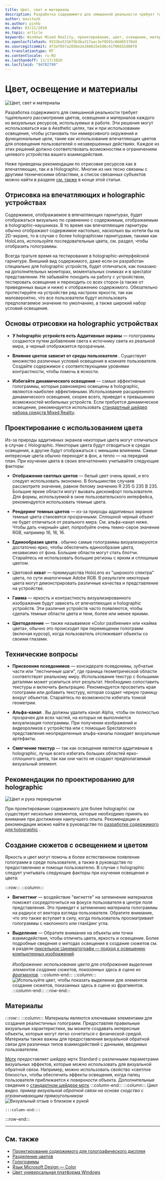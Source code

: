 ```yaml
---
title: Цвет, свет и материалы
description: Разработка содержимого для смешанной реальности требует тщательного рассмотрения цветов, освещения и материалов каждого из визуальных ресурсов, используемых в работе.
author: mavitazk
ms.author: pinkb
ms.date: 03/21/2018
ms.topic: article
keywords: Windows Mixed Reality, проектирование, цвет, освещение, материалы, гарнитура смешанной реальности, гарнитура Windows Mixed Reality, гарнитура виртуальной реальности, HoloLens, МРТК, набор средств смешанной реальности
ms.openlocfilehash: 9333be5316f5b3ba317aac3ef8591c0dd65370d4
ms.sourcegitcommit: 4f3ef057a285be2e260615e5d6c41f00d15d08f8
ms.translationtype: MT
ms.contentlocale: ru-RU
ms.lasthandoff: 11/17/2020
ms.locfileid: "94702790"
---
```

# <a name="color-light-and-materials"></a>Цвет, освещение и материалы
![Цвет, свет и материалы](images/RemoteRendering.jpg)

Разработка содержимого для смешанной реальности требует тщательного рассмотрения цветов, освещения и материалов каждого из визуальных ресурсов, используемых в работе. Эти решения могут использоваться как в Aesthetic целях, так и при использовании освещения, чтобы установить тон иммерсивного окружения и функциональные цели, такие как использование впечатляющих цветов для оповещения пользователей о незавершенных действиях. Каждое из этих решений должно соответствовать возможностям и ограничениям целевого устройства вашего взаимодействия.

Ниже приведены рекомендации по отрисовке ресурсов как в впечатляющих, так и в Holographic. Многие из них тесно связаны с другими техническими областями, а список связанных субъектов можно найти в разделе [см. также](color-light-and-materials.md#see-also) в конце этой статьи.

## <a name="rendering-on-immersive-vs-holographic-devices"></a>Отрисовка на впечатляющих и holographic устройствах

Содержимое, отображаемое в впечатляющих гарнитурах, будет отображаться визуально по сравнению с содержимым, отображаемым в holographic-наушниках. В то время как впечатляющие гарнитуры обычно отображают содержимое настолько, насколько вы хотели бы на 2D-экране, то в случае с более holographicми гарнитурами, такими как HoloLens, используйте последовательные цвета, см. раздел, чтобы отобразить голограммы.

Всегда тратьте время на тестирование в holographic-интерфейсной гарнитуре. Внешний вид содержимого, даже если он разработан специально для holographic устройств, будет отличаться, как показано на дополнительных мониторах, моментальных снимках и в spectator представлении. Не забывайте походить на работу с устройством, тестировать освещение и переходить со всех сторон (а также от приведенных выше и ниже) к отображению содержимого. Обязательно протестируйте на устройстве ряд настроек яркости, так как маловероятно, что все пользователи будут использовать предполагаемое значение по умолчанию, а также широкий набор условий освещения.

## <a name="fundamentals-of-rendering-on-holographic-devices"></a>Основы отрисовки на holographic устройствах
* **У holographic устройств есть Аддитивные экраны** — голограммы создаются путем добавления света к источнику света из реальной мира, а черный отображается прозрачным.

* **Влияние цветов зависит от среды пользователя** . Существует множество различных условий освещения в комнате пользователя. Создайте содержимое с соответствующими уровнями контрастности, чтобы помочь в ясности.

* **Избегайте динамического освещения** — самые эффективные голограммы, которые равномерно освещены в holographic, являются наиболее эффективными. Использование расширенного динамического освещения, скорее всего, приведет к превышению возможностей мобильных устройств. Если требуется динамическое освещение, рекомендуется использовать [стандартный шейдер набора средств Mixed Reality](https://github.com/microsoft/MixedRealityToolkit-Unity/blob/mrtk_release/Documentation/README_MRTKStandardShader.md). 

## <a name="designing-with-color"></a>Проектирование с использованием цвета

Из-за природы аддитивных экранов некоторые цвета могут отличаться в случае с Holographic. Некоторые цвета будут отводиться в средах освещения, а другие будут отображаться с меньшим влиянием. Самые интересные цвета обычно переходят в фон, а тепло — на передний план. При изучении цвета в своих впечатлениях учитывайте следующие факторы:

* **Отображение светлых цветов** — белый цвет очень яркий, и его следует использовать экономно. В большинстве случаев рассмотрите значение, равное белому значению R 235 G 235 B 235. Большие яркие области могут вызвать дискомфорт пользователя. Для формы, используемой в окне пользовательского интерфейса, рекомендуется использовать темные цвета.

* **Рендеринг темных цветов** — из-за природы аддитивных экранов темные цвета становятся прозрачными. Сплошной черный объект не будет отличаться от реального мира. См. альфа-канал ниже. Чтобы дать «черный» цвет, попробуйте очень темно-серое значение RGB, например 16, 16, 16.

* **Единообразие цвета** . обычно самые голограммы визуализируются достаточно ярко, чтобы обеспечить единообразие цвета, независимо от фона. Большие области могут стать блотчи. Старайтесь не использовать большие регионы с ярким и сплошным цветом.

* Цветовой **охват** — преимущества HoloLens из "широкого спектра" цвета, по сути аналогичные Adobe RGB. В результате некоторые цвета могут демонстрировать различные качества и представление на устройстве.

* **Гамма** — яркость и контрастность визуализированного изображения будут зависеть от впечатляющих и holographic устройств. Эти различия устройств часто появляются, чтобы сделать темные области цвета и тени, более или менее яркими.

* **Цветоделение** — также называемое «Color разбиение» или «кайма цвета», обычно это происходит при перемещении голограмм (включая курсор), когда пользователь отслеживает объекты со своими глазами.

## <a name="technical-considerations"></a>Технические вопросы
* **Присвоение псевдонимов** — консидерате псевдонимы, зубчатые части или "лестничные шаги", где граница геометрической области соответствует реальному миру. Использование текстур с большими деталями может усилиться этот результат. Необходимо сопоставить текстуры и включить фильтрацию. Рекомендуется просветить края голограмм или добавить текстуру, которая создает черную границу вокруг объектов. Старайтесь по возможности избегать тонкой геометрии.

* **Альфа-канал** . Вы должны удалить канал Alpha, чтобы он полностью прозрачен для всех частей, на которых не выполняется визуализация голограммы. При получении изображений и видеороликов с устройства или с помощью Spectatorного представления неопределенные альфа-каналы покидает визуальные артефакты.

* **Смягчение текстур** — так как освещение является аддитивным в holographic, лучше всего избегать больших областей ярко-сплошного цвета, так как они часто не создают предполагаемый визуальный элемент.

## <a name="design-guidelines-for-holographic-display"></a>Рекомендации по проектированию для holographic
![Цвет и рука перекрытия](images/color_handocclusion.jpg)

При проектировании содержимого для более holographic см существует несколько элементов, которые необходимо принять во внимание при достижении наилучшего опыта. Рекомендации и рекомендации можно найти в руководстве по [разработке содержимого для holographic](designing-content-for-holographic-display.md) .

## <a name="storytelling-with-light-and-color"></a>Создание сюжетов с освещением и цветом

Яркость и цвет могут помочь в более естественном появлении голограмм в среде пользователя, а также в руководстве по предоставлению и помощи пользователю. В случае с holographic следует учитывать следующие факторы при изучении освещения и цвета:

:::row:::
    :::column:::
* **Вигнеттинг** — воздействие "вигнетте" на затемнение материалов поможет сосредоточиться на фокусе пользователя в центре поля представления. Это приведет к затемнению материала голограммы на радиусе от вектора взгляда пользователя. Обратите внимание, что это также вступает в силу, когда пользователь просматривает голограммы с наклонного или гланЦинг угла.

* **Выделение** — Обратите внимание на объекты или точки взаимодействия, чтобы отличить цвета, яркость и освещение. Более подробные сведения о методах освещения в создание сюжетов см. в разделе [пиксельное Цинематографи — подход к освещению компьютерных изображений](http://media.siggraph.org/education/cgsource/Archive/ConfereceCourses/S96/course30.pdf).<br>
        <br>
        *Изображение: использование цвета для отображения выделения элементов создание сюжетов, показанных здесь в сцене из [фрагментов](https://www.microsoft.com/p/fragments/9nblggh5ggm8).*
    :::column-end:::
        :::column:::
        ![Используйте цвет, чтобы показать выделение для элементов создание сюжетов, показанных здесь в сцене из фрагментов.](images/640px-fragments.jpg)<br>
    :::column-end:::
:::row-end:::

## <a name="materials"></a>Материалы

:::row:::
    :::column:::
Материалы являются ключевыми элементами для создания реалистичных голограмм. Предоставляя правильные визуальные характеристики, вы можете создавать интересные объекты, которые могут легко сочетаться с физической средой. Материалы также важны для предоставления визуальной обратной связи для различных типов взаимодействий с данными, вводимых пользователем.  

[Мртк](https://github.com/Microsoft/MixedRealityToolkit-Unity) предоставляет шейдер мртк Standard с различными параметрами визуальных эффектов, которые можно использовать для визуальной обратной связи. Например, можно использовать свойство «светлое близость», чтобы обеспечить эффекты освещения, когда палец пользователя приближается к поверхности объекта. Дополнительные сведения о [стандартном шейдере мртк](https://microsoft.github.io/MixedRealityToolkit-Unity/Documentation/README_MRTKStandardShader.html)
    :::column-end:::
        :::column:::
    *Цикл видео. пример визуальной обратной связи на основе сходства с ограничивающим прямоугольником* 
     ![ Визуальный отзыв о близком к рукой](images/HoloLens2_Proximity.gif)

    :::column-end:::
:::row-end:::
<br>

---

## <a name="see-also"></a>См. также
* [Проектирование содержимого для голографического дисплея](designing-content-for-holographic-display.md)
* [Разделение цветов](../develop/platform-capabilities-and-apis/hologram-stability.md#color-separation)
* [Голограммы](../discover/hologram.md)
* [Язык Microsoft Design — Color](https://www.microsoft.com/design/color)
* [Цвет универсальная платформа Windows](https://docs.microsoft.com/windows/uwp/style/color)
